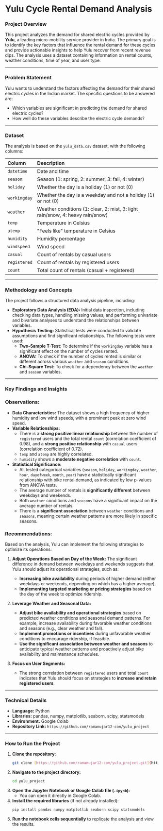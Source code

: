 # Yulu Cycle Rental Demand Analysis                                                                                        



### **Project Overview**

This project analyzes the demand for shared electric cycles provided by **Yulu**, a leading micro-mobility service provider in India. The primary goal is to identify the key factors that influence the rental demand for these cycles and provide actionable insights to help Yulu recover from recent revenue dips. The analysis uses a dataset containing information on rental counts, weather conditions, time of year, and user type.

***

### **Problem Statement**

Yulu wants to understand the factors affecting the demand for their shared electric cycles in the Indian market. The specific questions to be answered are:

- Which variables are significant in predicting the demand for shared electric cycles?
- How well do these variables describe the electric cycle demands?

***

### **Dataset**

The analysis is based on the `yulu_data.csv` dataset, with the following columns:

| Column | Description |
| :--- | :--- |
| `datetime` | Date and time |
| `season` | Season (1: spring, 2: summer, 3: fall, 4: winter) |
| `holiday` | Whether the day is a holiday (1) or not (0) |
| `workingday` | Whether the day is a weekday and not a holiday (1) or not (0) |
| `weather` | Weather conditions (1: clear, 2: mist, 3: light rain/snow, 4: heavy rain/snow) |
| `temp` | Temperature in Celsius |
| `atemp` | "Feels like" temperature in Celsius |
| `humidity` | Humidity percentage |
| `windspeed` | Wind speed |
| `casual` | Count of rentals by casual users |
| `registered` | Count of rentals by registered users |
| `count` | Total count of rentals (casual + registered) |

***

### **Methodology and Concepts**

The project follows a structured data analysis pipeline, including:

- **Exploratory Data Analysis (EDA):** Initial data inspection, including checking data types, handling missing values, and performing univariate and bivariate analyses to understand the relationships between variables.
- **Hypothesis Testing:** Statistical tests were conducted to validate assumptions and find significant relationships. The following tests were used:
    - **Two-Sample T-Test:** To determine if the `workingday` variable has a significant effect on the number of cycles rented.
    - **ANOVA:** To check if the number of cycles rented is similar or different across various `weather` and `season` conditions.
    - **Chi-Square Test:** To check for a dependency between the `weather` and `season` variables.

***

### **Key Findings and Insights**

### **Observations:**

- **Data Characteristics:** The dataset shows a high frequency of higher humidity and low wind speeds, with a prominent peak at zero wind speed.
- **Variable Relationships:**
    - There is a **strong positive linear relationship** between the number of `registered` users and the total rental `count` (correlation coefficient of 0.98), and a **strong positive relationship** with `casual` users (correlation coefficient of 0.72).
    - `temp` and `atemp` are highly correlated.
    - `humidity` shows a **moderate negative correlation** with `count`.
- **Statistical Significance:**
    - All tested categorical variables (`season`, `holiday`, `workingday`, `weather`, `hour`, `dayofweek`, `month`, `year`) have a statistically significant relationship with bike rental demand, as indicated by low p-values from ANOVA tests.
    - The average number of rentals is **significantly different** between weekdays and weekends.
    - Both `weather` conditions and `seasons` have a significant impact on the average number of rentals.
    - There is a **significant association** between `weather` conditions and `seasons`, meaning certain weather patterns are more likely in specific seasons.

### **Recommendations:**

Based on the analysis, Yulu can implement the following strategies to optimize its operations:

1.  **Adjust Operations Based on Day of the Week:** The significant difference in demand between weekdays and weekends suggests that Yulu should adjust its operational strategies, such as:
    - **Increasing bike availability** during periods of higher demand (either weekdays or weekends, depending on which has a higher average).
    - **Implementing targeted marketing or pricing strategies** based on the day of the week to optimize ridership.

2.  **Leverage Weather and Seasonal Data:**
    - **Adjust bike availability and operational strategies** based on predicted weather conditions and seasonal demand patterns. For example, increase availability during favorable weather conditions and seasons (e.g., clear weather and fall).
    - **Implement promotions or incentives** during unfavorable weather conditions to encourage ridership, if feasible.
    - **Use the significant association between weather and seasons** to anticipate typical weather patterns and proactively adjust bike availability and maintenance schedules.

3.  **Focus on User Segments:**
    - The strong correlation between `registered` users and total `count` indicates that Yulu should focus on strategies to **increase and retain registered users**.

***

### **Technical Details**

- **Language:** Python
- **Libraries:** pandas, numpy, matplotlib, seaborn, scipy, statsmodels
- **Environment:** Google Colab
- **Repository Link:** `https://github.com/ramanujar12-com/yulu_project`

***

### **How to Run the Project**

1.  **Clone the repository:**
    ```bash
    git clone [https://github.com/ramanujar12-com/yulu_project.git](https://github.com/ramanujar12-com/.git)
    ```
2.  **Navigate to the project directory:**
    ```bash
    cd yulu_project
    ```
3.  **Open the Jupyter Notebook or Google Colab file (`.ipynb`):**
    - You can open it directly in Google Colab.
4.  **Install the required libraries** (if not already installed):
    ```bash
    pip install pandas numpy matplotlib seaborn scipy statsmodels
    ```
5.  **Run the notebook cells sequentially** to replicate the analysis and view the results.
